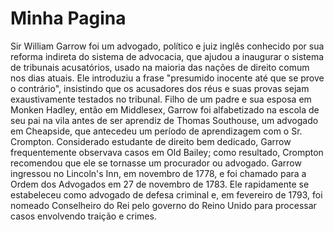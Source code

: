 # Minha Pagina

Sir William Garrow foi um advogado, político e juiz inglês conhecido por sua reforma indireta do sistema de advocacia, que ajudou a inaugurar o sistema de tribunais acusatórios, usado na maioria das nações de direito comum nos dias atuais. Ele introduziu a frase "presumido inocente até que se prove o contrário", insistindo que os acusadores dos réus e suas provas sejam exaustivamente testados no tribunal. Filho de um padre e sua esposa em Monken Hadley, então em Middlesex, Garrow foi alfabetizado na escola de seu pai na vila antes de ser aprendiz de Thomas Southouse, um advogado em Cheapside, que antecedeu um período de aprendizagem com o Sr. Crompton. Considerado estudante de direito bem dedicado, Garrow frequentemente observava casos em Old Bailey; como resultado, Crompton recomendou que ele se tornasse um procurador ou advogado. Garrow ingressou no Lincoln's Inn, em novembro de 1778, e foi chamado para a Ordem dos Advogados em 27 de novembro de 1783. Ele rapidamente se estabeleceu como advogado de defesa criminal e, em fevereiro de 1793, foi nomeado Conselheiro do Rei pelo governo do Reino Unido para processar casos envolvendo traição e crimes. 
